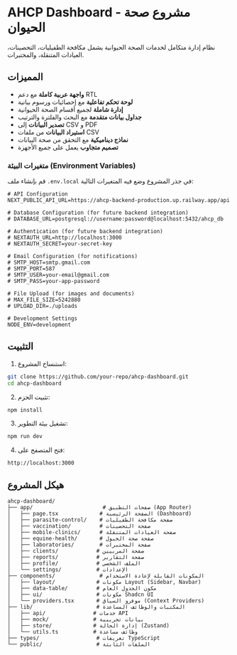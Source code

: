 # AHCP Dashboard - مشروع صحة الحيوان

نظام إدارة متكامل لخدمات الصحة الحيوانية يشمل مكافحة الطفيليات، التحصينات، العيادات المتنقلة، والمختبرات.

## المميزات

- **واجهة عربية كاملة** مع دعم RTL
- **لوحة تحكم تفاعلية** مع إحصائيات ورسوم بيانية
- **إدارة شاملة** لجميع أقسام الصحة الحيوانية
- **جداول بيانات متقدمة** مع البحث والفلترة والترتيب
- **تصدير البيانات** إلى CSV و PDF
- **استيراد البيانات** من ملفات CSV
- **نماذج ديناميكية** مع التحقق من صحة البيانات
- **تصميم متجاوب** يعمل على جميع الأجهزة

### متغيرات البيئة (Environment Variables)

قم بإنشاء ملف `.env.local` في جذر المشروع وضع فيه المتغيرات التالية:

```env
# API Configuration
NEXT_PUBLIC_API_URL=https://ahcp-backend-production.up.railway.app/api

# Database Configuration (for future backend integration)
# DATABASE_URL=postgresql://username:password@localhost:5432/ahcp_db

# Authentication (for future backend integration)
# NEXTAUTH_URL=http://localhost:3000
# NEXTAUTH_SECRET=your-secret-key

# Email Configuration (for notifications)
# SMTP_HOST=smtp.gmail.com
# SMTP_PORT=587
# SMTP_USER=your-email@gmail.com
# SMTP_PASS=your-app-password

# File Upload (for images and documents)
# MAX_FILE_SIZE=5242880
# UPLOAD_DIR=./uploads

# Development Settings
NODE_ENV=development
```

## التثبيت

1. استنساخ المشروع:
```bash
git clone https://github.com/your-repo/ahcp-dashboard.git
cd ahcp-dashboard
```
2. تثبيت الحزم:
```bash
npm install
```
3. تشغيل بيئة التطوير:
```bash
npm run dev
```
4. فتح المتصفح على:
```
http://localhost:3000
```
## هيكل المشروع

```
ahcp-dashboard/
├── app/                      # صفحات التطبيق (App Router)
│   ├── page.tsx             # الصفحة الرئيسية (Dashboard)
│   ├── parasite-control/    # صفحة مكافحة الطفيليات
│   ├── vaccination/         # صفحة التحصينات
│   ├── mobile-clinics/      # صفحة العيادات المتنقلة
│   ├── equine-health/       # صفحة صحة الخيول
│   ├── laboratories/        # صفحة المختبرات
│   ├── clients/            # صفحة المربيين
│   ├── reports/            # صفحة التقارير
│   ├── profile/            # الملف الشخصي
│   └── settings/           # الإعدادات
├── components/              # المكونات القابلة لإعادة الاستخدام
│   ├── layout/             # مكونات Layout (Sidebar, Navbar)
│   ├── data-table/         # مكون الجدول العام
│   ├── ui/                 # مكونات Shadcn UI
│   └── providers.tsx       # موفرو السياق (Context Providers)
├── lib/                    # المكتبات والوظائف المساعدة
│   ├── api/               # خدمات API
│   ├── mock/              # بيانات تجريبية
│   ├── store/             # إدارة الحالة (Zustand)
│   └── utils.ts           # وظائف مساعدة
├── types/                  # تعريفات TypeScript
└── public/                 # الملفات الثابتة
